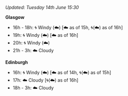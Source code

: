 *Updated: Tuesday 14th June 15:30*

**Glasgow**

* 16h - 18h: :cyclone: Windy (:cloud:) [:cloud: as of 15h, :cyclone:(:cloud:) as of 16h]
* 19h: :cyclone: Windy (:cloud:) [:cloud: as of 16h]
* 20h: :cyclone: Windy (:cloud:)
* 21h - 3h: :cloud: Cloudy

**Edinburgh**

* 16h: :cyclone: Windy (:cloud:) [:cloud: as of 14h, :cyclone:(:cloud:) as of 15h]
* 17h: :cloud: Cloudy [:cyclone:(:cloud:) as of 16h]
* 18h - 3h: :cloud: Cloudy
